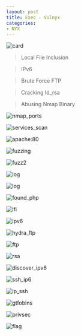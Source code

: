 ```yaml
---
layout: post
title: Exec - Vulnyx
categories:
- NYX
---
```



![card](https://github.com/user-attachments/assets/699e7220-d207-4a17-b352-d62f36e6296a)

> Local File Inclusion

> IPv6

> Brute Force FTP

> Cracking Id_rsa

> Abusing Nmap Binary

![nmap_ports](https://github.com/user-attachments/assets/a1a09483-196d-4819-91e6-6d8dcb9c5989)

![services_scan](https://github.com/user-attachments/assets/fe15da2a-a767-4b5a-ba05-5a79ed3f5392)

![apache:80](https://github.com/user-attachments/assets/72072e3a-4295-4be3-a166-f96d9a19385e)

![fuzzing](https://github.com/user-attachments/assets/48f00008-44fb-4eb2-a668-4617d1b70a22)

![fuzz2](https://github.com/user-attachments/assets/0e81fafc-a4e2-4521-88e7-7816b1507e39)

![log](https://github.com/user-attachments/assets/c31dd0da-8930-4764-9b9f-3c9382af8992)

![log](https://github.com/user-attachments/assets/385b9a8b-dfd4-4e47-a724-0d05ec03e318)

![found_php](https://github.com/user-attachments/assets/bebe2560-750d-4268-83d8-69f55cf11046)

![lfi](https://github.com/user-attachments/assets/a63bee17-aa70-4875-9bcd-9b37b601059e)

![ipv6](https://github.com/user-attachments/assets/76c4b9bb-2507-4b24-8f8c-8c4aeae8f70b)

![hydra_ftp](https://github.com/user-attachments/assets/f9e0f3ef-fbe6-46ef-bbdc-84551ef5dfef)

![ftp](https://github.com/user-attachments/assets/a717cd77-9d5f-4382-bdbb-2700dff1bc42)

![rsa](https://github.com/user-attachments/assets/b2c0407c-4b66-4ade-b4e3-62bc178a6baa)

![discover_ipv6](https://github.com/user-attachments/assets/1953ade1-78c0-437e-9b04-0e1eab8d9e41)

![ssh_ip6](https://github.com/user-attachments/assets/6207524f-2774-4262-9a96-ef74ef63973a)

![ip_ssh](https://github.com/user-attachments/assets/9bb4f210-8bba-491b-a7ef-92f1dc20ca74)

![gtfobins](https://github.com/user-attachments/assets/4953c708-cf7a-4c48-b9d9-ba5033e27dae)

![privsec](https://github.com/user-attachments/assets/b4363eff-5087-41bd-8875-e2a6d8f146dc)

![flag](https://github.com/user-attachments/assets/4fcbebed-1967-43a2-bc41-1e6465db361a)





